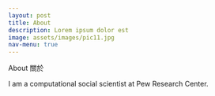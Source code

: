 ```yaml
---
layout: post
title: About
description: Lorem ipsum dolor est
image: assets/images/pic11.jpg
nav-menu: true
---
```


About 關於 

I am a computational social scientist at Pew Research Center.
